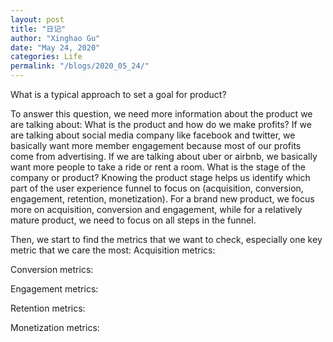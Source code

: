 ```yaml
---
layout: post
title: "日记"
author: "Xinghao Gu"
date: "May 24, 2020"
categories: Life
permalink: "/blogs/2020_05_24/"
---
```


What is a typical approach to set a goal for product?

To answer this question, we need more information about the product we are talking about:
What is the product and how do we make profits?
If we are talking about social media company like facebook and twitter, we basically want more member engagement because most of our profits come from advertising. If we are talking about uber or airbnb, we basically want more people to take a ride or rent a room.
What is the stage of the company or product?
Knowing the product stage helps us identify which part of the user experience funnel to focus on (acquisition, conversion, engagement, retention, monetization). For a brand new product, we focus more on acquisition, conversion and engagement, while for a relatively mature product, we need to focus on all steps in the funnel.

Then, we start to find the metrics that we want to check, especially one key metric that we care the most:
Acquisition metrics:


Conversion metrics:


Engagement metrics:


Retention metrics:


Monetization metrics:
